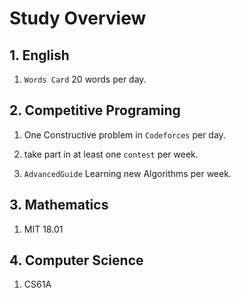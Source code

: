 # Study Overview


## 1. English

1. `Words Card` 20 words per day.

## 2. Competitive Programing

1. One Constructive problem in `Codeforces` per day.

2. take part in at least one `contest` per week.

3. `AdvancedGuide` Learning new Algorithms per week.

## 3. Mathematics

1. MIT 18.01

## 4. Computer Science


1. CS61A
